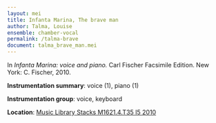 ```yaml
---
layout: mei
title: Infanta Marina, The brave man
author: Talma, Louise
ensemble: chamber-vocal 
permalink: /talma-brave
document: talma_brave_man.mei   
---
```


In *Infanta Marina: voice and piano.* Carl Fischer Facsimile Edition. New York: C. Fischer, 2010.

**Instrumentation summary**: voice (1), piano (1)

**Instrumentation group**: voice, keyboard

**Location**: <a href="https://tufts-primo.hosted.exlibrisgroup.com/permalink/f/bnf7qa/01TUN_ALMA21100441780003851">Music Library Stacks M1621.4.T35 I5 2010</a>
